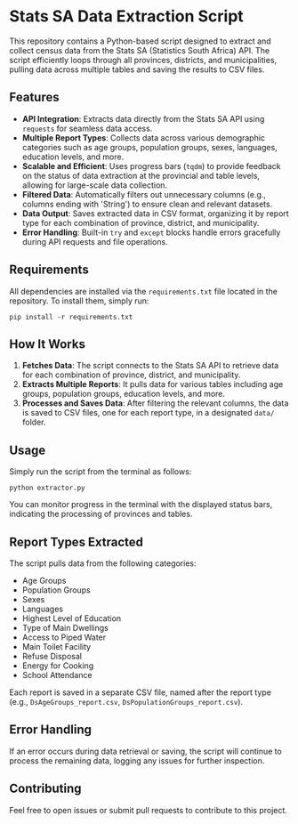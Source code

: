 # Stats SA Data Extraction Script

This repository contains a Python-based script designed to extract and collect census data from the Stats SA (Statistics South Africa) API. The script efficiently loops through all provinces, districts, and municipalities, pulling data across multiple tables and saving the results to CSV files.

## Features

- **API Integration**: Extracts data directly from the Stats SA API using `requests` for seamless data access.
- **Multiple Report Types**: Collects data across various demographic categories such as age groups, population groups, sexes, languages, education levels, and more.
- **Scalable and Efficient**: Uses progress bars (`tqdm`) to provide feedback on the status of data extraction at the provincial and table levels, allowing for large-scale data collection.
- **Filtered Data**: Automatically filters out unnecessary columns (e.g., columns ending with 'String') to ensure clean and relevant datasets.
- **Data Output**: Saves extracted data in CSV format, organizing it by report type for each combination of province, district, and municipality.
- **Error Handling**: Built-in `try` and `except` blocks handle errors gracefully during API requests and file operations.

## Requirements

All dependencies are installed via the `requirements.txt` file located in the repository. To install them, simply run:

`pip install -r requirements.txt
`


## How It Works

1. **Fetches Data**: The script connects to the Stats SA API to retrieve data for each combination of province, district, and municipality.
2. **Extracts Multiple Reports**: It pulls data for various tables including age groups, population groups, education levels, and more.
3. **Processes and Saves Data**: After filtering the relevant columns, the data is saved to CSV files, one for each report type, in a designated `data/` folder.

## Usage

Simply run the script from the terminal as follows:

`
python extractor.py
`


You can monitor progress in the terminal with the displayed status bars, indicating the processing of provinces and tables.

## Report Types Extracted

The script pulls data from the following categories:

- Age Groups
- Population Groups
- Sexes
- Languages
- Highest Level of Education
- Type of Main Dwellings
- Access to Piped Water
- Main Toilet Facility
- Refuse Disposal
- Energy for Cooking
- School Attendance

Each report is saved in a separate CSV file, named after the report type (e.g., `DsAgeGroups_report.csv`, `DsPopulationGroups_report.csv`).

## Error Handling

If an error occurs during data retrieval or saving, the script will continue to process the remaining data, logging any issues for further inspection.

## Contributing

Feel free to open issues or submit pull requests to contribute to this project.
